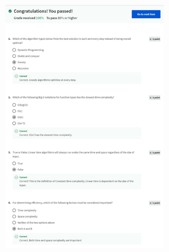 ![](https://github.com/CrypticFate5/Meta-Back-End-Developer-Professional-Certificate/blob/main/C2-%20Programming%20in%20Python/W-3/Practice%20Quiz-%20Knowledge%20check:%20Procedural%20Programming/ss7.png)
